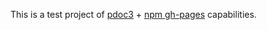 This is a test project of [pdoc3](https://pdoc3.github.io/pdoc/) + [npm gh-pages](https://www.npmjs.com/package/gh-pages-cli)  capabilities.
